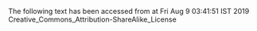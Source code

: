 The following text has been accessed from at Fri Aug 9 03:41:51 IST 2019
Creative_Commons_Attribution-ShareAlike_License
